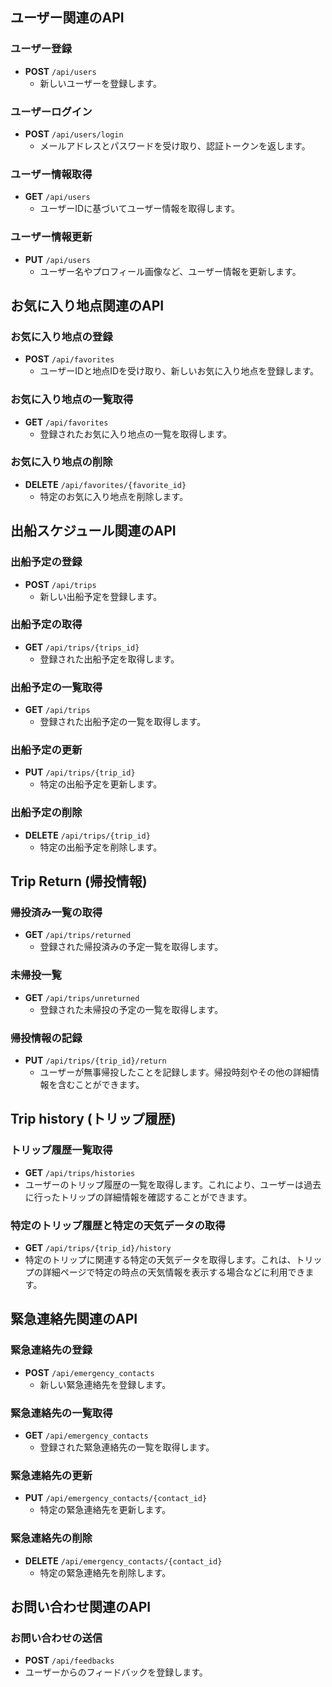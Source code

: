 ## ユーザー関連のAPI

### ユーザー登録
- **POST** `/api/users`
  - 新しいユーザーを登録します。

### ユーザーログイン
- **POST** `/api/users/login`
  - メールアドレスとパスワードを受け取り、認証トークンを返します。

### ユーザー情報取得
- **GET** `/api/users`
  - ユーザーIDに基づいてユーザー情報を取得します。

### ユーザー情報更新
- **PUT** `/api/users`
  - ユーザー名やプロフィール画像など、ユーザー情報を更新します。

## お気に入り地点関連のAPI

### お気に入り地点の登録
- **POST** `/api/favorites`
  - ユーザーIDと地点IDを受け取り、新しいお気に入り地点を登録します。

### お気に入り地点の一覧取得
- **GET** `/api/favorites`
  - 登録されたお気に入り地点の一覧を取得します。

### お気に入り地点の削除
- **DELETE** `/api/favorites/{favorite_id}`
  - 特定のお気に入り地点を削除します。

## 出船スケジュール関連のAPI

### 出船予定の登録
- **POST** `/api/trips`
  - 新しい出船予定を登録します。

### 出船予定の取得
- **GET** `/api/trips/{trips_id}`
  - 登録された出船予定を取得します。

### 出船予定の一覧取得
- **GET** `/api/trips`
  - 登録された出船予定の一覧を取得します。

### 出船予定の更新
- **PUT** `/api/trips/{trip_id}`
  - 特定の出船予定を更新します。

### 出船予定の削除
- **DELETE** `/api/trips/{trip_id}`
  - 特定の出船予定を削除します。

## Trip Return (帰投情報)

### 帰投済み一覧の取得
- **GET** `/api/trips/returned`
  - 登録された帰投済みの予定一覧を取得します。

### 未帰投一覧
- **GET** `/api/trips/unreturned`
  - 登録された未帰投の予定の一覧を取得します。

### 帰投情報の記録
- **PUT** `/api/trips/{trip_id}/return`
  - ユーザーが無事帰投したことを記録します。帰投時刻やその他の詳細情報を含むことができます。

## Trip history (トリップ履歴)
### トリップ履歴一覧取得
- **GET** `/api/trips/histories`
- ユーザーのトリップ履歴の一覧を取得します。これにより、ユーザーは過去に行ったトリップの詳細情報を確認することができます。

### 特定のトリップ履歴と特定の天気データの取得
- **GET** `/api/trips/{trip_id}/history`
- 特定のトリップに関連する特定の天気データを取得します。これは、トリップの詳細ページで特定の時点の天気情報を表示する場合などに利用できます。

## 緊急連絡先関連のAPI

### 緊急連絡先の登録
- **POST** `/api/emergency_contacts`
  - 新しい緊急連絡先を登録します。

### 緊急連絡先の一覧取得
- **GET** `/api/emergency_contacts`
  - 登録された緊急連絡先の一覧を取得します。

### 緊急連絡先の更新
- **PUT** `/api/emergency_contacts/{contact_id}`
  - 特定の緊急連絡先を更新します。

### 緊急連絡先の削除
- **DELETE** `/api/emergency_contacts/{contact_id}`
  - 特定の緊急連絡先を削除します。

## お問い合わせ関連のAPI

### お問い合わせの送信
- **POST** `/api/feedbacks`
- ユーザーからのフィードバックを登録します。